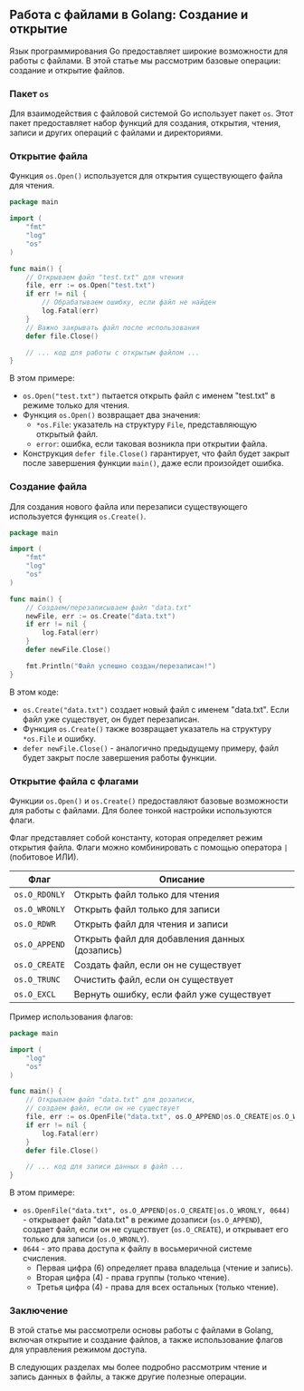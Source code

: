 ## Работа с файлами в Golang: Создание и открытие

Язык программирования Go предоставляет широкие возможности для работы с файлами. В этой статье мы рассмотрим базовые операции: создание и открытие файлов.

### Пакет `os`

Для взаимодействия с файловой системой Go использует пакет `os`. Этот пакет предоставляет набор функций для создания, открытия, чтения, записи и других операций с файлами и директориями.

### Открытие файла

Функция `os.Open()` используется для открытия существующего файла для чтения. 

```go
package main

import (
	"fmt"
	"log"
	"os"
)

func main() {
	// Открываем файл "test.txt" для чтения
	file, err := os.Open("test.txt")
	if err != nil {
		// Обрабатываем ошибку, если файл не найден
		log.Fatal(err)
	}
	// Важно закрывать файл после использования
	defer file.Close()

	// ... код для работы с открытым файлом ...
}
```

В этом примере:

* `os.Open("test.txt")` пытается открыть файл с именем "test.txt" в режиме только для чтения. 
* Функция `os.Open()` возвращает два значения: 
    * `*os.File`: указатель на структуру `File`, представляющую открытый файл. 
    * `error`:  ошибка, если таковая возникла при открытии файла.
* Конструкция `defer file.Close()` гарантирует, что файл будет закрыт после завершения функции `main()`, даже если произойдет ошибка.

### Создание файла

Для создания нового файла или перезаписи существующего используется функция `os.Create()`.

```go
package main

import (
	"fmt"
	"log"
	"os"
)

func main() {
	// Создаем/перезаписываем файл "data.txt"
	newFile, err := os.Create("data.txt")
	if err != nil {
		log.Fatal(err)
	}
	defer newFile.Close()

	fmt.Println("Файл успешно создан/перезаписан!")
}
```

В этом коде:

* `os.Create("data.txt")` создает новый файл с именем "data.txt". Если файл уже существует, он будет перезаписан. 
* Функция `os.Create()` также возвращает указатель на структуру `*os.File` и ошибку.
* `defer newFile.Close()` - аналогично предыдущему примеру, файл будет закрыт после завершения работы функции.

### Открытие файла с флагами

Функции `os.Open()` и `os.Create()` предоставляют базовые возможности для работы с файлами. Для более тонкой настройки используются флаги.

Флаг представляет собой константу, которая определяет режим открытия файла. Флаги можно комбинировать с помощью оператора `|` (побитовое ИЛИ).

| Флаг           | Описание                                    |
|-----------------|---------------------------------------------|
| `os.O_RDONLY`   | Открыть файл только для чтения             |
| `os.O_WRONLY`   | Открыть файл только для записи            |
| `os.O_RDWR`    | Открыть файл для чтения и записи          |
| `os.O_APPEND`  | Открыть файл для добавления данных (дозапись) |
| `os.O_CREATE`  | Создать файл, если он не существует      |
| `os.O_TRUNC`   | Очистить файл, если он существует         |
| `os.O_EXCL`    | Вернуть ошибку, если файл уже существует   |

Пример использования флагов:

```go
package main

import (
	"log"
	"os"
)

func main() {
	// Открываем файл "data.txt" для дозаписи, 
	// создаем файл, если он не существует
	file, err := os.OpenFile("data.txt", os.O_APPEND|os.O_CREATE|os.O_WRONLY, 0644)
	if err != nil {
		log.Fatal(err)
	}
	defer file.Close()

	// ... код для записи данных в файл ...
}
```

В этом примере:

* `os.OpenFile("data.txt", os.O_APPEND|os.O_CREATE|os.O_WRONLY, 0644)` - открывает файл "data.txt" в режиме дозаписи (`os.O_APPEND`), создает файл, если он не существует (`os.O_CREATE`), и открывает его только для записи (`os.O_WRONLY`).
* `0644` - это права доступа к файлу в восьмеричной системе счисления. 
    *  Первая цифра (6) определяет права владельца (чтение и запись). 
    * Вторая цифра (4) - права группы (только чтение). 
    * Третья цифра (4) - права для всех остальных (только чтение). 

### Заключение

В этой статье мы рассмотрели основы работы с файлами в Golang, включая открытие и создание файлов, а также использование флагов для управления режимом доступа. 

В следующих разделах мы более подробно рассмотрим чтение и запись данных в файлы, а также другие полезные операции. 
